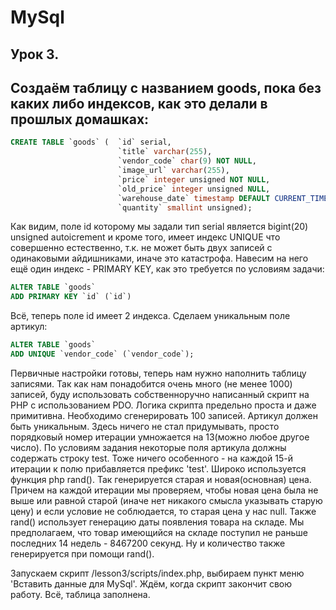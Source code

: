 # MySql

## Урок 3.

## Создаём таблицу c названием goods, пока без каких либо индексов, как это делали в прошлых домашках:

```sql
CREATE TABLE `goods` (  `id` serial,
                        `title` varchar(255),
                        `vendor_code` char(9) NOT NULL,
                        `image_url` varchar(255),
                        `price` integer unsigned NOT NULL,
                        `old_price` integer unsigned NULL,
                        `warehouse_date` timestamp DEFAULT CURRENT_TIMESTAMP,
                        `quantity` smallint unsigned);
```
Как видим, поле id которому мы задали тип serial является bigint(20) unsigned autoicrement и кроме того, имеет индекс
UNIQUE что совершенно естественно, т.к. не может быть двух записей с одинаковыми айдишниками, иначе это катастрофа.
Навесим на него ещё один индекс - PRIMARY KEY, как это требуется по условиям задачи:
```sql
ALTER TABLE `goods`
ADD PRIMARY KEY `id` (`id`)
```
Всё, теперь поле id имеет 2 индекса.
Сделаем уникальным поле артикул:
```sql
ALTER TABLE `goods`
ADD UNIQUE `vendor_code` (`vendor_code`);
```

Первичные настройки готовы, теперь нам нужно наполнить таблицу записями.
Так как нам понадобится очень много (не менее 1000) записей, буду использовать собственноручно написанный скрипт на PHP
с использованием PDO. Логика скрипта предельно проста и даже примитивна. Необходимо сгенерировать 100 записей. Артикул
должен быть уникальным. Здесь ничего не стал придумывать, просто порядковый номер итерации умножается на 13(можно любое
другое число). По условиям задания некоторые поля артикула должны содержать строку test. Тоже ничего особенного - на
каждой 15-й итерации к полю прибавляется префикс 'test'.
Широко используется функция php rand(). Так генерируется старая и новая(основная) цена. Причем на каждой итерации мы
проверяем, чтобы новая цена была не выше или равной старой (иначе нет никакого смысла указывать старую цену) и если
условие не соблюдается, то старая цена у нас null.
Также rand() использует генерацию даты появления товара на складе. Мы предполагаем, что товар имеющийся на складе поступил
не раньше последних 14 недель - 8467200 секунд. Ну и количество также генерируется при помощи rand().

Запускаем скрипт /lesson3/scripts/index.php, выбираем пункт меню 'Вставить данные для MySql'. Ждём, когда скрипт закончит
свою работу.
Всё, таблица заполнена.

